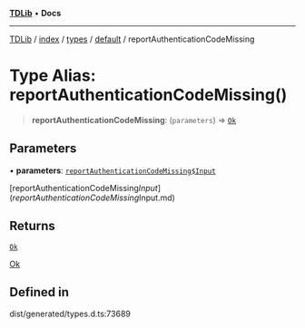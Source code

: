 [**TDLib**](../../../../../../README.md) • **Docs**

***

[TDLib](../../../../../../modules.md) / [index](../../../../../README.md) / [types](../../../README.md) / [default](../README.md) / reportAuthenticationCodeMissing

# Type Alias: reportAuthenticationCodeMissing()

> **reportAuthenticationCodeMissing**: (`parameters`) => [`Ok`](Ok.md)

## Parameters

• **parameters**: [`reportAuthenticationCodeMissing$Input`](reportAuthenticationCodeMissing$Input.md)

[reportAuthenticationCodeMissing$Input](reportAuthenticationCodeMissing$Input.md)

## Returns

[`Ok`](Ok.md)

[Ok](Ok.md)

## Defined in

dist/generated/types.d.ts:73689
